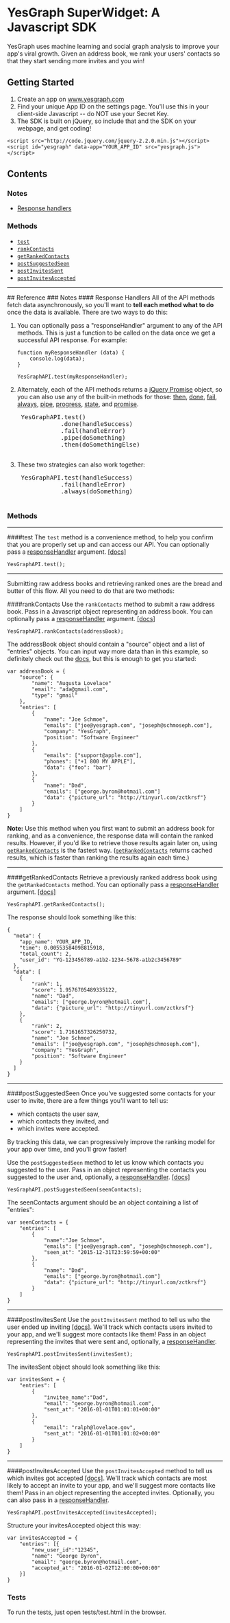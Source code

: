# YesGraph SuperWidget: A Javascript SDK

YesGraph uses machine learning and social graph analysis to improve your app's viral growth. Given an address book, we rank your users' contacts so that they start sending more invites and you win!

## Getting Started
1. Create an app on www.yesgraph.com
2. Find your unique App ID on the settings page. You'll use this in your client-side Javascript -- do NOT use your Secret Key.
3. The SDK is built on jQuery, so include that and the SDK on your webpage, and get coding!
```
<script src="http://code.jquery.com/jquery-2.2.0.min.js"></script>
<script id="yesgraph" data-app="YOUR_APP_ID" src="yesgraph.js"></script>
```

## Contents
### Notes
- <a href="#responseHandlers">Response handlers</a>

### Methods
- <a href="#test">`test`</a>
- <a href="#rankContacts">`rankContacts`</a>
- <a href="#getRankedContacts">`getRankedContacts`</a>
- <a href="#postSuggestedSeen">`postSuggestedSeen`</a>
- <a href="#postInvitesSent">`postInvitesSent`</a>
- <a href="#postInvitesAccepted">`postInvitesAccepted`</a>


<hr>
## Reference
### Notes
<a name="responseHandlers"></a>
#### Response Handlers
All of the API methods fetch data asynchronously, so you'll want to <b>tell each method what to do</b> once the data is available. There are two ways to do this:

1. You can optionally pass a "responseHandler" argument to any of the API methods. This is just a function to be called on the data once we get a successful API response. For example:
    ```
    function myResponseHandler (data) {
        console.log(data);
    }

    YesGraphAPI.test(myResponseHandler);
    ```

2. Alternately, each of the API methods returns a [jQuery Promise](http://api.jquery.com/Types/#Promise) object, so you can also use any of the built-in methods for those: [then](http://api.jquery.com/deferred.then/), [done](http://api.jquery.com/deferred.done/), [fail](http://api.jquery.com/deferred.fail/), [always](http://api.jquery.com/deferred.always/), [pipe](http://api.jquery.com/deferred.pipe/), [progress](http://api.jquery.com/deferred.progress/), [state](http://api.jquery.com/deferred.state/), and [promise](http://api.jquery.com/deferred.promise/).
    <pre>
    YesGraphAPI.test()
               .done(handleSuccess)
               .fail(handleError)
               .pipe(doSomething)
               .then(doSomethingElse)
    </pre>
3. These two strategies can also work together:
    <pre>
    YesGraphAPI.test(handleSuccess)
               .fail(handleError)
               .always(doSomething)
    </pre>


### Methods
<a name="test"><hr></a>
####test
The `test` method is a convenience method, to help you confirm that you are properly set up and can access our API. You can optionally pass a <a href="#responseHandlers">responseHandler</a> argument. [[docs]](https://docs.yesgraph.com/docs/test)
```
YesGraphAPI.test();
```


<a name="rankContacts"><hr></a>
Submitting raw address books and retrieving ranked ones are the bread and butter of this flow. All you need to do that are two methods:

####rankContacts
Use the `rankContacts` method to submit a raw address book. Pass in a Javascript object representing an address book. You can optionally pass a <a href="#responseHandlers">responseHandler</a> argument. [[docs]](https://docs.yesgraph.com/docs/address-book)
```
YesGraphAPI.rankContacts(addressBook);
```
The addressBook object should contain a "source" object and a list of "entries" objects. You can input way more data than in this example, so definitely check out the [docs](https://docs.yesgraph.com/docs/address-book), but this is enough to get you started:
```
var addressBook = {
    "source": {
        "name": "Augusta Lovelace"
        "email": "ada@gmail.com",
        "type": "gmail"
    },
    "entries": [
        {
            "name": "Joe Schmoe",
            "emails": ["joe@yesgraph.com", "joseph@schmoseph.com"],
            "company": "YesGraph",
            "position": "Software Engineer"
        },
        {
            "emails": ["support@apple.com"],
            "phones": ["+1 800 MY APPLE"],
            "data": {"foo": "bar"}
        },
        {
            "name": "Dad",
            "emails": ["george.byron@hotmail.com"]
            "data": {"picture_url": "http://tinyurl.com/zctkrsf"}
        }
    ]
}
```
<b>Note:</b> Use this method when you first want to submit an address book for ranking, and as a convenience, the response data will contain the ranked results. However, if you'd like to retrieve those results again later on, using <a href="#getRankedContacts">`getRankedContacts`</a> is the fastest way. (<a href="#getRankedContacts">`getRankedContacts`</a> returns cached results, which is faster than ranking the results again each time.)


<a name="getRankedContacts"><hr></a>
####getRankedContacts
Retrieve a previously ranked address book using the `getRankedContacts` method. You can optionally pass a <a href="#responseHandlers">responseHandler</a> argument. [[docs]](https://docs.yesgraph.com/docs/address-book)
```
YesGraphAPI.getRankedContacts();
```
The response should look something like this:
```
{
  "meta": {
    "app_name": YOUR_APP_ID,
    "time": 0.00553584098815918,
    "total_count": 2,
    "user_id": "YG-123456789-a1b2-1234-5678-a1b2c3456789"
  },
  "data": [
    {
        "rank": 1,
        "score": 1.9576705489335122,
        "name": "Dad",
        "emails": ["george.byron@hotmail.com"],
        "data": {"picture_url": "http://tinyurl.com/zctkrsf"}
    },
    {
        "rank": 2,
        "score": 1.7161657326250732,
        "name": "Joe Schmoe",
        "emails": ["joe@yesgraph.com", "joseph@schmoseph.com"],
        "company": "YesGraph",
        "position": "Software Engineer"
    }
  ]
}
```

<a name="postSuggestedSeen"><hr></a>
####postSuggestedSeen
Once you've suggested some contacts for your user to invite, there are a few things you'll want to tell us:
- which contacts the user saw,
- which contacts they invited, and
- which invites were accepted.

By tracking this data, we can progressively improve the ranking model for your app over time, and you'll grow faster!

Use the `postSuggestedSeen` method to let us know which contacts you suggested to the user. Pass in an object representing the contacts you suggested to the user and, optionally, a <a href="#responseHandlers">responseHandler</a>. [[docs]](https://docs.yesgraph.com/docs/suggested-seen)
```
YesGraphAPI.postSuggestedSeen(seenContacts);
```
The seenContacts argument should be an object containing a list of "entries":
```
var seenContacts = {
    "entries": [
        {
            "name":"Joe Schmoe",
            "emails": ["joe@yesgraph.com", "joseph@schmoseph.com"],
            "seen_at": "2015-12-31T23:59:59+00:00"
        },
        {
            "name": "Dad",
            "emails": ["george.byron@hotmail.com"]
            "data": {"picture_url": "http://tinyurl.com/zctkrsf"}
        }
    ]
}
```

<a name="postInvitesSent"><hr></a>
####postInvitesSent
Use the `postInvitesSent` method to tell us who the user ended up inviting [[docs]](https://docs.yesgraph.com/docs/invites-sent). We'll track which contacts users invited to your app, and we'll suggest more contacts like them! Pass in an object representing the invites that were sent and, optionally, a <a href="#responseHandlers">responseHandler</a>.
```
YesGraphAPI.postInvitesSent(invitesSent);
```
The invitesSent object should look something like this:
```
var invitesSent = {
    "entries": [
        {
            "invitee_name":"Dad",
            "email": "george.byron@hotmail.com",
            "sent_at": "2016-01-01T01:01:01+00:00"
        },
        {
            "email": "ralph@lovelace.gov",
            "sent_at": "2016-01-01T01:01:02+00:00"
        }
    ]
}
```

<a name="postInvitesAccepted"><hr></a>
####postInvitesAccepted
Use the `postInvitesAccepted` method to tell us which invites got accepted [[docs]](https://docs.yesgraph.com/docs/invites-accepted). We'll track which contacts are most likely to accept an invite to your app, and we'll suggest more contacts like them! Pass in an object representing the accepted invites.
Optionally, you can also pass in a <a href="#responseHandlers">responseHandler</a>.
```
YesGraphAPI.postInvitesAccepted(invitesAccepted);
```
Structure your invitesAccepted object this way:
```
var invitesAccepted = {
    "entries": [{
        "new_user_id":"12345",
        "name": "George Byron",
        "email": "george.byron@hotmail.com",
        "accepted_at": "2016-01-02T12:00:00+00:00"
    }]
}
```

### Tests
To run the tests, just open tests/test.html in the browser.
